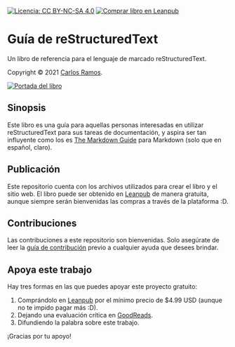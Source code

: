 [![Licencia: CC BY-NC-SA 4.0](https://img.shields.io/badge/License-CC%20BY--NC--SA%204.0-blue.svg)](https://creativecommons.org/licenses/by-nc-sa/4.0/deed.es)
[![Comprar libro en Leanpub](https://img.shields.io/badge/Buy-Leanpub-yellow.svg)](https://leanpub.com/rst)

# Guía de reStructuredText


Un libro de referencia para el lenguaje de marcado reStructuredText.

Copyright © 2021 [Carlos Ramos](http://ramoscarlos.com).

[![Portada del libro](cover.jpg)](https://i.gr-assets.com/images/S/compressed.photo.goodreads.com/books/1623616099l/58328601._SY475_.jpg)


## Sinopsis


Este libro es una guía para aquellas personas interesadas en utilizar reStructuredText para sus tareas de documentación, y aspira ser tan influyente como los es [The Markdown Guide](https://leanpub.com/themarkdownguide) para Markdown (solo que en español, claro).

## Publicación


Este repositorio cuenta con los archivos utilizados para crear el libro y el sitio web. El libro puede ser obtenido en [Leanpub](https://leanpub.com/rst) de manera gratuita, aunque siempre serán bienvenidas las compras a través de la plataforma :D.


## Contribuciones


Las contribuciones a este repositorio son bienvenidas. Solo asegúrate de leer la [guía de contribución](CONTRIBUTING.md) previo a cualquier ayuda que desees brindar.


## Apoya este trabajo


Hay tres formas en las que puedes apoyar este proyecto gratuito:

1. Comprándolo en [Leanpub](https://leanpub.com/rst) por el mínimo precio de $4.99 USD (aunque no te impido pagar más :D).
2. Dejando una evaluación crítica en [GoodReads](https://www.goodreads.com/book/show/58328601-gu-a-de-restructuredtext).
3. Difundiendo la palabra sobre este trabajo.

¡Gracias por tu apoyo!